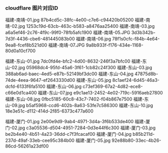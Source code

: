 ### cloudflare 图片对应ID
福建-南靖-01.jpg 87b4cd5c-38fc-4e00-c7e6-c94420b05200
福建-南靖-02.jpg 1253c19d-63cb-463c-b583-a8476aa25400
福建-南靖-03.jpg a6a5ef46-2c76-4f9c-99f0-78fb5afc1900
福建-南靖-05.JPG 3d3b342b-7d3f-4436-cbe6-481445083b00
福建-南靖-06.jpg 78f1s0cfc-f84b-4e64-9ea8-fcef8b521d00
福建-南靖-07.JPG 9a8b933f-f176-434e-1168-80d0a10cf700

福建-东山-01.jpg 7dc0fd4e-bfc2-4d00-8632-246f3a7bfc00
福建-东山-02.jpg 05968dc4-95fd-45a6-3f61-1cb82c24f300
福建-东山-03.jpg 388ab6ad-baec-4ed5-e87b-52149bf3dc00
福建-东山-04.jpg 47875d8b-74de-4eea-9647-ef2643330d00
福建-东山-05.jpg 8c1aef24-6d45-46a3-dcfd-6133f6fa5100
福建-东山-06.jpg c73ef369-67a2-4d82-ece8-c66e0d1ca400
福建-东山-07.jpg e9c1ae13-2452-4e02-719c-5916aeb27800
福建-东山-08.jpg 0fbc5185-60c8-43c7-7402-f04b867e7500
福建-东山-09.jpg b5af5968-ccd6-402b-8a63-53fe7c586300
福建-东山-10.jpg 18e3e51c-d112-414d-2f85-6373c477a600

福建-厦门-01.jpg 2e00e9d9-9ab4-4971-3d4a-3f6b533de400
福建-厦门-02.jpg c3a05536-d504-4951-7284-0d3e44f6c300
福建-厦门-03.jpg be2b4e40-4b51-4a23-36dd-c7f3fcacaf00
福建-厦门-04.jpg b85b211d-237d-49af-33eb-cee95c384b00
福建-厦门-05.jpg 92e88b80-33ec-4b26-86cd-56261a23df00